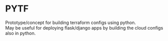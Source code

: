 # PYTF
Prototype/concept for building terraform configs using python.  
May be useful for deploying flask/django apps by building the cloud configs also in python.